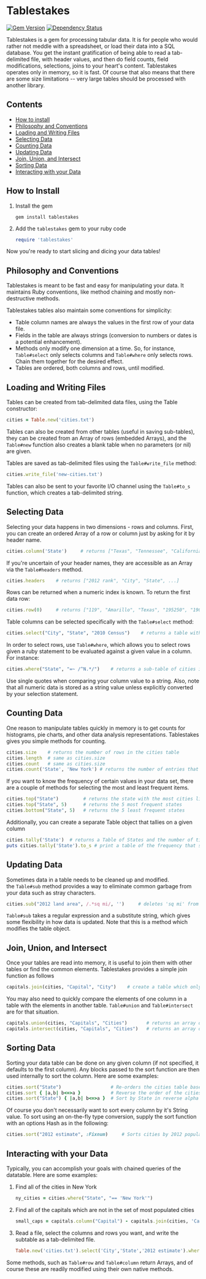 Tablestakes
===========

[![Gem Version][GV img]][Gem Version]
[![Dependency Status][DS img]][Dependency Status]

[Gem Version]: https://rubygems.org/gems/tablestakes
[Dependency Status]: https://gemnasium.com/jbfolkerts/tablestakes

[GV img]: https://badge.fury.io/rb/tablestakes.png
[DS img]: https://gemnasium.com/jbfolkerts/tablestakes.png

Tablestakes is a gem for processing tabular data.  It is for people who would rather not meddle with
a spreadsheet, or load their data into a SQL database.  You get the instant gratification of being
able to read a tab-delimited file, with header values, and then do field counts, field modifications, 
selections, joins to your heart's content. Tablestakes operates only in memory, so it
is fast.  Of course that also means that there are some size limitations -- very large tables
should be processed with another library.

Contents
--------
- [How to install](#how-to-install)
- [Philosophy and Conventions](#philosophy-and-conventions)
- [Loading and Writing Files](#loading-and-writing-files)
- [Selecting Data](#selecting-data)
- [Counting Data](#counting-data)
- [Updating Data](#updating-data)
- [Join, Union, and Intersect](#join-union-and-intersect)
- [Sorting Data](#sorting-data)
- [Interacting with your Data](#interacting-with-your-data)

How to Install
--------------

1.  Install the gem

    ```shell
    gem install tablestakes
    ```

2.  Add the `tablestakes` gem to your ruby code

    ```ruby
    require 'tablestakes'
    ```
    
Now you're ready to start slicing and dicing your data tables!


Philosophy and Conventions
--------------------------

Tablestakes is meant to be fast and easy for manipulating your data. It maintains Ruby
conventions, like method chaining and mostly non-destructive methods.

Tablestakes tables also maintain some conventions for simplicity:

* Table column names are always the values in the first row of your data file.
* Fields in the table are always strings (conversion to numbers or dates is a potential enhancement).
* Methods only modify one dimension at a time.  So, for instance, `Table#select` only selects
columns and `Table#where` only selects rows. Chain them together for the desired effect.
* Tables are ordered, both columns and rows, until modified.


Loading and Writing Files
-------------------------
Tables can be created from tab-delimited data files, using the Table constructor:

```ruby
cities = Table.new('cities.txt')
```

Tables can also be created from other tables (useful in saving sub-tables), they can be
created from an Array of rows (embedded Arrays), and the `Table#new` function also
creates a blank table when no parameters (or nil) are given.

Tables are saved as tab-delimited files using the `Table#write_file` method:

```ruby
cities.write_file('new-cities.txt')
```

Tables can also be sent to your favorite I/O channel using the `Table#to_s` function,
which creates a tab-delimited string.


Selecting Data
--------------

Selecting your data happens in two dimensions - rows and columns.  First, you
can create an ordered Array of a row or column just by asking for it by header name.

```ruby
cities.column('State')     # returns ["Texas", "Tennessee", "California", ...]
```

If you're uncertain of your header names, they are accessible as an Array via the
`Table#headers` method.

```ruby
cities.headers    # returns ["2012 rank", "City", "State", ...]
```

Rows can be returned when a numeric index is known.  To return the first data row:

```ruby
cities.row(0)     # returns ["119", "Amarillo", "Texas", "195250", "190695", ...]
```

Table columns can be selected specifically with the `Table#select` method:

```ruby
cities.select("City", "State", "2010 Census")    # returns a table with only those columns
```

In order to select rows, use `Table#where`, which allows you to select rows given a ruby
statement to be evaluated against a given value in a column.  For instance:

```ruby
cities.where("State", "=~ /^N.*/")    # returns a sub-table of cities in states that begin with 'N'
```

Use single quotes when comparing your column value to a string.  Also, note that all
numeric data is stored as a string value unless explicitly converted by your selection
statement.


Counting Data
-------------

One reason to manipulate tables quickly in memory is to get counts for histograms,
pie charts, and other data analysis representations.  Tablestakes gives you simple methods
for counting.

```ruby
cities.size    # returns the number of rows in the cities table
cities.length  # same as cities.size
cities.count   # same as cities.size
cities.count('State', 'New York') # returns the number of entries that have State=='New York'
```

If you want to know the frequency of certain values in your data
set, there are a couple of methods for selecting the most and 
least frequent items.

```ruby
cities.top("State")         # returns the state with the most cities listed
cities.top("State", 5)      # returns the 5 most frequent states
cities.bottom("State", 5)   # returns the 5 least frequent states
```

Additionally, you can create a separate Table object that tallies on a given column

```ruby
cities.tally('State')  # returns a Table of States and the number of times they appear
puts cities.tally('State').to_s # print a table of the frequency that states appear
```


Updating Data
-------------

Sometimes data in a table needs to be cleaned up and modified.  
the `Table#sub` method provides a way to eliminate common garbage from 
your data such as stray characters.

```ruby
cities.sub("2012 land area", /.*sq mi/, '')     # deletes 'sq mi' from the 2012 land area field
``` 

`Table#sub` takes a regular expression and a substitute string, which 
gives some flexibility in how data is updated.  Note that this is 
a method which modifies the table object.

Join, Union, and Intersect
--------------------------

Once your tables are read into memory, it is useful to join them
with other tables or find the common elements.  Tablestakes 
provides a simple join function as follows

```ruby
capitals.join(cities, "Capital", "City")    # create a table which only contains highly populated Capital cities
```

You may also need to quickly compare the elements of one column 
in a table with the elements in another table.  `Table#union` and `Table#intersect` 
are for that situation.

```ruby
capitals.union(cities, "Capitals", "Cities")       # returns an array of all cities in both tables
capitals.intersect(cities, "Capitals", "Cities")   # returns an array of only the cities in both tables
```

Sorting Data
------------

Sorting your data table can be done on any given column (if not specified, it defaults to the first
column). Any blocks passed to the sort function are then used internally to sort the column.  Here 
are some examples:

```ruby
cities.sort("State")                  # Re-orders the cities table based on State name
cities.sort { |a,b| b<=>a }           # Reverse the order of the cities table
cities.sort("State") { |a,b| b<=>a }  # Sort by State in reverse alpha order
```

Of course you don't necessarily want to sort every column by it's String value.  To sort using an
on-the-fly type conversion, supply the sort function with an options Hash as in the following:

```ruby
cities.sort("2012 estimate", :Fixnum)     # Sorts cities by 2012 population
```

Interacting with your Data
--------------------------

Typically, you can accomplish your goals with chained queries of the datatable.  Here
are some examples:

1.  Find all of the cities in New York

    ```ruby
    ny_cities = cities.where("State", "== 'New York'")
    ```
    
2.  Find all of the capitals which are not in the set of most populated cities

    ```ruby
    small_caps = capitals.column("Capital") - capitals.join(cities, 'Capital', 'City').column('Capital')
    ```
    
3.  Read a file, select the columns and rows you want, and write the subtable as a tab-delimited
file.
     
    ```ruby
    Table.new('cities.txt').select('City','State','2012 estimate').where('2012 estimate', ".to_i > 1000000").write_file('big_cities.txt')
    ```
    
Some methods, such as `Table#row` and `Table#column` return Arrays, and of course these are
readily modified using their own native methods.
